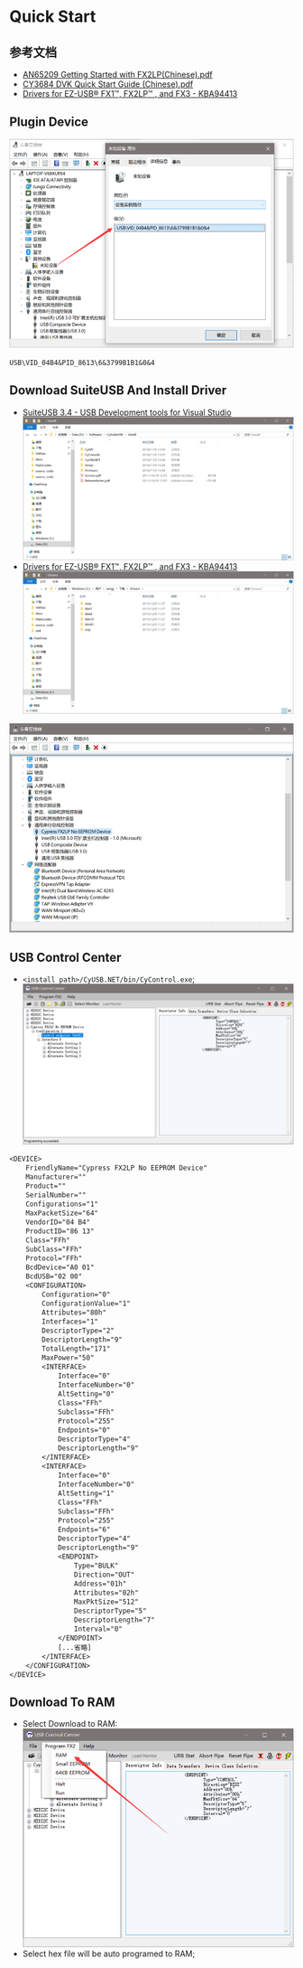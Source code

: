 # Quick Start

## 参考文档

* [AN65209 Getting Started with FX2LP(Chinese).pdf](http://www.cypress.com/file/44946/download)
* [CY3684 DVK Quick Start Guide (Chinese).pdf](http://www.cypress.com/file/393081/download)
* [Drivers for EZ-USB® FX1™, FX2LP™ , and FX3 - KBA94413](https://community.cypress.com/docs/DOC-12366)

## Plugin Device

![./images/UnknowDevice_Detect.png](./images/UnknowDevice_Detect.png)

`USB\VID_04B4&PID_8613\6&3799B1B1&0&4`

## Download SuiteUSB And Install Driver

* [SuiteUSB 3.4 - USB Development tools for Visual Studio](http://www.cypress.com/documentation/software-and-drivers/suiteusb-34-usb-development-tools-visual-studio)
  ![./images/CySuiteUSB_Download_And_Install.png](./images/CySuiteUSB_Download_And_Install.png)
* [Drivers for EZ-USB® FX1™, FX2LP™ , and FX3 - KBA94413](https://community.cypress.com/docs/DOC-12366)
  ![./images/Driver_Download_Alone.png](./images/Driver_Download_Alone.png)

![./images/UnknowDevice_To_Cypress_FX2LP_No_EEPROM_Device.png](./images/UnknowDevice_To_Cypress_FX2LP_No_EEPROM_Device.png)

## USB Control Center

* `<install path>/CyUSB.NET/bin/CyControl.exe`;
  ![./images/USB_Control_Center.png](./images/USB_Control_Center.png)

```
<DEVICE>
    FriendlyName="Cypress FX2LP No EEPROM Device"
    Manufacturer=""
    Product=""
    SerialNumber=""
    Configurations="1"
    MaxPacketSize="64"
    VendorID="04 B4"
    ProductID="86 13"
    Class="FFh"
    SubClass="FFh"
    Protocol="FFh"
    BcdDevice="A0 01"
    BcdUSB="02 00"
    <CONFIGURATION>
        Configuration="0"
        ConfigurationValue="1"
        Attributes="80h"
        Interfaces="1"
        DescriptorType="2"
        DescriptorLength="9"
        TotalLength="171"
        MaxPower="50"
        <INTERFACE>
            Interface="0"
            InterfaceNumber="0"
            AltSetting="0"
            Class="FFh"
            Subclass="FFh"
            Protocol="255"
            Endpoints="0"
            DescriptorType="4"
            DescriptorLength="9"
        </INTERFACE>
        <INTERFACE>
            Interface="0"
            InterfaceNumber="0"
            AltSetting="1"
            Class="FFh"
            Subclass="FFh"
            Protocol="255"
            Endpoints="6"
            DescriptorType="4"
            DescriptorLength="9"
            <ENDPOINT>
                Type="BULK"
                Direction="OUT"
                Address="01h"
                Attributes="02h"
                MaxPktSize="512"
                DescriptorType="5"
                DescriptorLength="7"
                Interval="0"
            </ENDPOINT>
            [...省略]
        </INTERFACE>
    </CONFIGURATION>
</DEVICE>
```

## Download To RAM

* Select Download to RAM:
  ![./images/Download_Program_To_RAM.png](./images/Download_Program_To_RAM.png)
* Select hex file will be auto programed to RAM;
